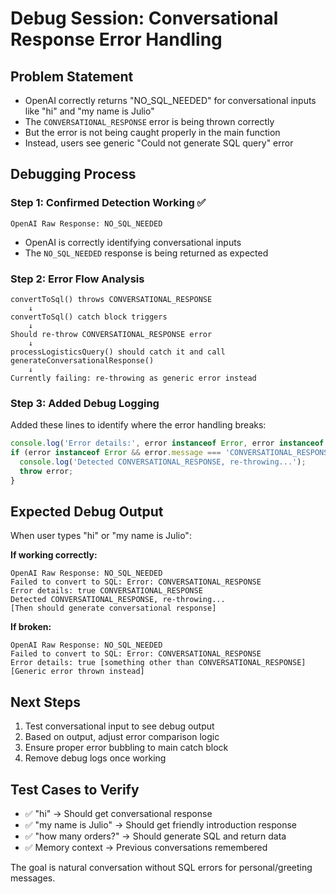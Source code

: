 # Debug Session: Conversational Response Error Handling

## Problem Statement
- OpenAI correctly returns "NO_SQL_NEEDED" for conversational inputs like "hi" and "my name is Julio"
- The `CONVERSATIONAL_RESPONSE` error is being thrown correctly
- But the error is not being caught properly in the main function
- Instead, users see generic "Could not generate SQL query" error

## Debugging Process

### Step 1: Confirmed Detection Working ✅
```
OpenAI Raw Response: NO_SQL_NEEDED
```
- OpenAI is correctly identifying conversational inputs
- The `NO_SQL_NEEDED` response is being returned as expected

### Step 2: Error Flow Analysis
```
convertToSql() throws CONVERSATIONAL_RESPONSE
    ↓
convertToSql() catch block triggers
    ↓
Should re-throw CONVERSATIONAL_RESPONSE error
    ↓
processLogisticsQuery() should catch it and call generateConversationalResponse()
    ↓
Currently failing: re-throwing as generic error instead
```

### Step 3: Added Debug Logging
Added these lines to identify where the error handling breaks:
```typescript
console.log('Error details:', error instanceof Error, error instanceof Error ? error.message : 'not an error');
if (error instanceof Error && error.message === 'CONVERSATIONAL_RESPONSE') {
  console.log('Detected CONVERSATIONAL_RESPONSE, re-throwing...');
  throw error;
}
```

## Expected Debug Output
When user types "hi" or "my name is Julio":

**If working correctly:**
```
OpenAI Raw Response: NO_SQL_NEEDED
Failed to convert to SQL: Error: CONVERSATIONAL_RESPONSE
Error details: true CONVERSATIONAL_RESPONSE
Detected CONVERSATIONAL_RESPONSE, re-throwing...
[Then should generate conversational response]
```

**If broken:**
```
OpenAI Raw Response: NO_SQL_NEEDED
Failed to convert to SQL: Error: CONVERSATIONAL_RESPONSE
Error details: true [something other than CONVERSATIONAL_RESPONSE]
[Generic error thrown instead]
```

## Next Steps
1. Test conversational input to see debug output
2. Based on output, adjust error comparison logic
3. Ensure proper error bubbling to main catch block
4. Remove debug logs once working

## Test Cases to Verify
- ✅ "hi" → Should get conversational response
- ✅ "my name is Julio" → Should get friendly introduction response  
- ✅ "how many orders?" → Should generate SQL and return data
- ✅ Memory context → Previous conversations remembered

The goal is natural conversation without SQL errors for personal/greeting messages.
